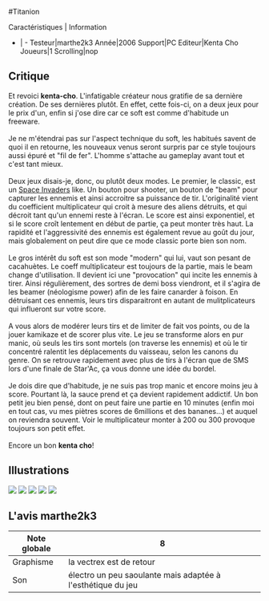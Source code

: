 #Titanion

Caractéristiques | Information
- | -
Testeur|marthe2k3
Année|2006
Support|PC
Editeur|Kenta Cho
Joueurs|1
Scrolling|nop

## Critique
Et revoici <b>kenta-cho</b>. L'infatigable créateur nous gratifie de sa dernière création. De ses dernières plutôt. En effet, cette fois-ci, on a deux jeux pour le prix d'un, enfin si j'ose dire car ce soft est comme d'habitude un freeware.<br/><br/>Je ne m'étendrai pas sur l'aspect technique du soft, les habitués savent de quoi il en retourne, les nouveaux venus seront surpris par ce style toujours aussi épuré et "fil de fer". L'homme s'attache au gameplay avant tout et c'est tant mieux.<br/><br/>Deux jeux disais-je, donc, ou plutôt deux modes. Le premier, le classic, est un <a href="index.php?page=fiche&id=403" target="_new">Space Invaders</a> like. Un bouton pour shooter, un bouton de "beam" pour capturer les ennemis et ainsi accroitre sa puissance de tir. L'originalité vient du coefficient multiplicateur qui croit à mesure des aliens détruits, et qui décroit tant qu'un ennemi reste à l'écran. Le score est ainsi exponentiel, et si le score croît lentement en début de partie, ça peut monter très haut. La rapidité et l'aggressivité des ennemis est également revue au goût du jour, mais globalement on peut dire que ce mode classic porte bien son nom.<br/><br/>Le gros intérêt du soft est son mode "modern" qui lui, vaut son pesant de cacahuètes. Le coeff multiplicateur est toujours de la partie, mais le beam change d'utilisation. Il devient ici une "provocation" qui incite les ennemis à tirer. Ainsi régulièrement, des sortres de demi boss viendront, et il s'agira de les beamer (néologisme power) afin de les faire canarder à foison. En détruisant ces ennemis, leurs tirs disparaitront en autant de mulitplicateurs qui influeront sur votre score.<br/><br/>A vous alors de modérer leurs tirs et de limiter de fait vos points, ou de la jouer kamikaze et de scorer plus vite. Le jeu se transforme alors en pur manic, où seuls les tirs sont mortels (on traverse les ennemis) et où le tir concentré ralentit les déplacements du vaisseau, selon les canons du genre. On se retrouve rapidement avec plus de tirs à l'écran que de SMS lors d'une finale de Star'Ac, ça vous donne une idée du bordel.<br/><br/>Je dois dire que d'habitude, je ne suis pas trop manic et encore moins jeu à score. Pourtant là, la sauce prend et ça devient rapidement addictif. Un bon petit jeu bien pensé, dont on peut faire une partie en 10 minutes (enfin moi en tout cas, vu mes piètres scores de 6millions et des bananes...) et auquel on reviendra souvent. Voir le multiplicateur monter à 200 ou 300 provoque toujours son petit effet.<br/><br/>Encore un bon <b>kenta cho</b>!

## Illustrations
![](http://www.shmup.com/images/thumbs/img_fiche_1_866.jpg)
![](http://www.shmup.com/images/thumbs/img_fiche_2_866.jpg)
![](http://www.shmup.com/images/thumbs/img_fiche_3_866.jpg)
![](http://www.shmup.com/images/thumbs/img_fiche_4_866.jpg)
![](http://www.shmup.com/images/thumbs/)

## L'avis marthe2k3
Note globale|8
-|-
Graphisme|la vectrex est de retour
Son|électro un peu saoulante mais adaptée à l'esthétique du jeu

